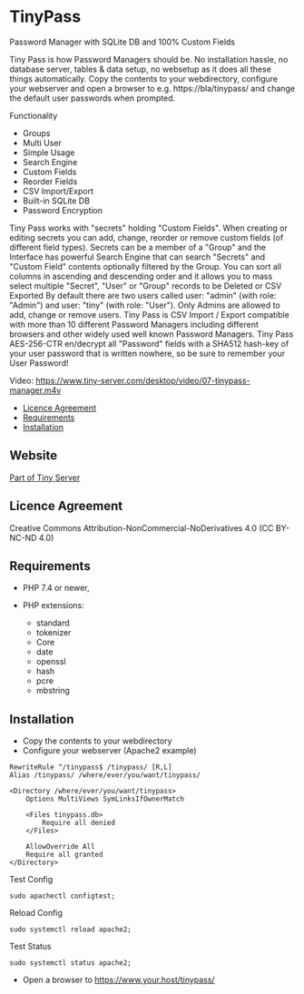 # TinyPass

Password Manager with SQLite DB and 100% Custom Fields

Tiny Pass is how Password Managers should be. No installation hassle, no database server, tables & data setup, no websetup as it does all these things automatically.
Copy the contents to your webdirectory, configure your webserver and open a browser to e.g. https://bla/tinypass/ and change the default user passwords when prompted.

Functionality

- Groups
- Multi User
- Simple Usage
- Search Engine
- Custom Fields
- Reorder Fields
- CSV Import/Export
- Built-in SQLite DB
- Password Encryption

Tiny Pass works with "secrets" holding "Custom Fields". When creating or editing secrets you can add, change, reorder or remove custom fields (of different field types).
Secrets can be a member of a "Group" and the Interface has powerful Search Engine that can search "Secrets" and "Custom Field" contents optionally filtered by the Group.
You can sort all columns in ascending and descending order and it allows you to mass select multiple "Secret", "User" or "Group" records to be Deleted or CSV Exported
By default there are two users called user: "admin" (with role: "Admin") and user: "tiny" (with role: "User"). Only Admins are allowed to add, change or remove users.
Tiny Pass is CSV Import / Export compatible with more than 10 different Password Managers including different browsers and other widely used well known Password Managers.
Tiny Pass AES-256-CTR en/decrypt all "Password" fields with a SHA512 hash-key of your user password that is written nowhere, so be sure to remember your User Password!  

Video: https://www.tiny-server.com/desktop/video/07-tinypass-manager.m4v

<!-- MDTOC maxdepth:2 firsth1:0 numbering:0 flatten:0 bullets:1 updateOnSave:1 -->

- [Licence Agreement](#licence-agreement)
- [Requirements](#requirements)
- [Installation](#installation)

<!-- /MDTOC -->

## Website

[Part of Tiny Server](https://tiny-server.com/)

## Licence Agreement

Creative Commons Attribution-NonCommercial-NoDerivatives 4.0 (CC BY-NC-ND 4.0)

## Requirements

* PHP 7.4 or newer,
* PHP extensions:
  
  * standard
  * tokenizer
  * Core
  * date
  * openssl
  * hash
  * pcre
  * mbstring

## Installation

- Copy the contents to your webdirectory
- Configure your webserver (Apache2 example)

```
RewriteRule ^/tinypass$ /tinypass/ [R,L]
Alias /tinypass/ /where/ever/you/want/tinypass/

<Directory /where/ever/you/want/tinypass>
	Options MultiViews SymLinksIfOwnerMatch

	<Files tinypass.db>
		Require all denied
	</Files>
	
	AllowOverride All
	Require all granted
</Directory>
```

Test Config

```
sudo apachectl configtest;
```

Reload Config

```
sudo systemctl reload apache2;
```

Test Status

```
sudo systemctl status apache2;
```

- Open a browser to https://www.your.host/tinypass/
